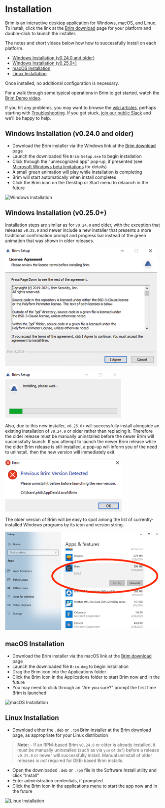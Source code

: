 # Installation

Brim is an interactive desktop application for Windows, macOS, and Linux.
To install, click the link at the
[Brim download](https://www.brimsecurity.com/download/) page for your platform
and double-click to launch the installer.

The notes and short videos below how how to successfully install on each
platform.

   * [Windows Installation (v0.24.0 and older)](#windows-installation-v0240-and-older)
   * [Windows Installation (v0.25.0+)](#windows-installation-v0250)
   * [macOS Installation](#macos-installation)
   * [Linux Installation](#linux-installation)

Once installed, no additional configuration is necessary.

For a walk through some typical operations in Brim to get started, watch the
[Brim Demo video](https://www.youtube.com/watch?v=InT-7WZ5Y2Y).

If you hit any problems, you may want to browse the
[wiki articles](https://github.com/brimdata/brim/wiki), perhaps starting with
[Troubleshooting](https://github.com/brimdata/brim/wiki/Troubleshooting).
If you get stuck,
[join our public Slack](https://www.brimsecurity.com/join-slack/) and we'll be
happy to help.

## Windows Installation (v0.24.0 and older)

* Download the Brim installer via the Windows link at the [Brim download](https://www.brimsecurity.com/download/) page
* Launch the downloaded file `Brim-Setup.exe` to begin installation
* Click through the "unrecognized app" pop-up, if presented (see [Microsoft Windows beta limitations](https://github.com/brimdata/brim/wiki/Microsoft-Windows-beta-limitations) for details)
* A small green animation will play while installation is completing
* Brim will start automatically when install completes
* Click the Brim icon on the Desktop or Start menu to relaunch in the future

![Windows Installation](media/Windows-installation.gif)

## Windows Installation (v0.25.0+)

Installation steps are similar as for `v0.24.0` and older, with the exception
that releases `v0.25.0` and newer include a new installer that presents a more
traditional confirmation prompt and progress bar instead of the green
animation that was shown in older releases.

![Windows Installation v0.25.0+ Prompt](media/Windows-installation-Prompt-v0.25.0+.png)

![Windows Installation v0.25.0+ Progress Bar](media/Windows-installation-Progress-Bar-v0.25.0+.png)

Also, due to this new installer, `v0.25.0+` will successfully install
alongside an existing installation of `v0.24.0` or older rather than replacing
it. Therefore the older release must be manually uninstalled before the newer
Brim will successfully launch. If you attempt to launch the newer Brim
release while the older Brim release is still installed, a pop-up will inform
you of the need to uninstall, then the new version will immediately exit.

![Windows Installation v0.25.0+ Prior Version Detected](media/Windows-installation-Prior-Version-Detected-v0.25.0+.png)

The older version of Brim will be easy to spot among the list of currently-installed Windows programs by its icon and version string.

![Windows Uninstall v0.24.0](media/Windows-Uninstall-v0.24.0.png)

## macOS Installation

* Download the Brim installer via the macOS link at the [Brim download](https://www.brimsecurity.com/download/) page
* Launch the downloaded file `Brim.dmg` to begin installation
* Drag the Brim icon into the Applications folder
* Click the Brim icon in the Applications folder to start Brim now and in the future
* You may need to click through an "Are you sure?" prompt the first time Brim is launched

![macOS Installation](media/macOS-installation.gif)

## Linux Installation

* Download either the `.deb` or `.rpm` Brim installer at the [Brim download](https://www.brimsecurity.com/download/) page, as appropriate for your Linux distribution
> **Note:** - If an RPM-based Brim `v0.24.0` or older is already installed, it must be manually uninstalled (such as via `yum` or `dnf`) before a release `v0.25.0` or newer will successfully install. Manual uninstall of older releases is _not_ required for DEB-based Brim installs.
* Open the downloaded `.deb` or `.rpm` file in the Software Install utility and click "Install"
* Enter administration credentials, if prompted
* Click the Brim icon in the applications menu to start the app now and in the future

![Linux Installation](media/Linux-installation.gif)
